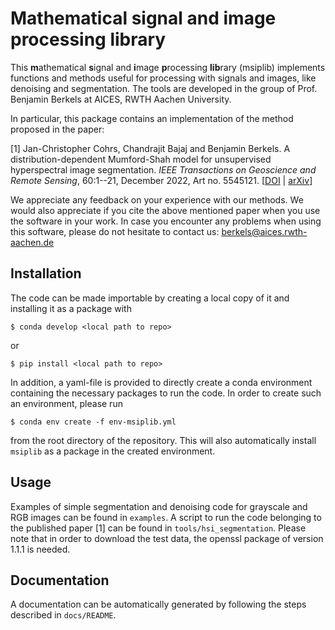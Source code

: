 # Mathematical signal and image processing library

This **m**athematical **s**ignal and **i**mage **p**rocessing **lib**rary (msiplib) implements functions and methods useful for processing with signals and images, like denoising and segmentation. The tools are developed in the group of Prof. Benjamin Berkels at AICES, RWTH Aachen University.

In particular, this package contains an implementation of the method proposed in
the paper:

[1] Jan-Christopher Cohrs, Chandrajit Bajaj and Benjamin Berkels. A distribution-dependent Mumford-Shah model for unsupervised hyperspectral image segmentation. *IEEE Transactions on Geoscience and Remote Sensing*, 60:1--21, December 2022, Art no. 5545121. [[DOI](https://doi.org/10.1109/TGRS.2022.3227061) | [arXiv](https://arxiv.org/abs/2203.15058)]

We appreciate any feedback on your experience with our methods. We would also appreciate if you cite the above mentioned paper when you use the software in your work. In case you encounter any problems when using this software, please do not hesitate to contact us: <berkels@aices.rwth-aachen.de>

## Installation
The code can be made importable by creating a local copy of it and installing it as a package with

```
$ conda develop <local path to repo>
```
or
```
$ pip install <local path to repo>
```
In addition, a yaml-file is provided to directly create a conda environment containing the necessary packages to run the code. In order to create such an environment, please run
```
$ conda env create -f env-msiplib.yml
```
from the root directory of the repository. This will also automatically install `msiplib` as a package in the created environment.

## Usage
Examples of simple segmentation and denoising code for grayscale and RGB images can be found in `examples`.
A script to run the code belonging to the published paper [1] can be found in `tools/hsi_segmentation`. Please note that in order to download the test data, the openssl package of version 1.1.1 is needed.

## Documentation
A documentation can be automatically generated by following the steps described in `docs/README`.
